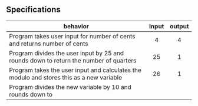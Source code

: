 ## Specifications

| behavior |  input   |  output  |
|----------|:--------:|:--------:|
|Program takes user input for number of cents and returns number of cents| 4 | 4 |
|Program divides the user input by 25 and rounds down to return the number of quarters| 25 | 1 |
|Program takes the user input and calculates the modulo and stores this as a new variable | 26 | 1 |
|Program divides the new variable by 10 and rounds down to 